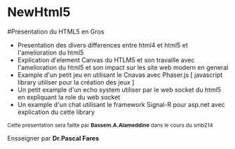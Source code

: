 # NewHtml5

#Presentation du HTML5 en Gros 
<ul>
  <li>Presentation des divers differences entre html4 et html5 et l'amelioration du html5 </li>
  <li>Explication d'element Canvas du HTLM5 et son travaille avec l'amelioration du html5 et son impact sur les site web modern en general</li>
  <li>Example d'un petit jeu en utilisant le Cnavas avec Phaser.js [ javascript library utiliser pour la création des jeux ]</li>
  <li>Un petit example d'un echo system utiliser par le web socket du html5 en expliquant la role du web socket</li>
  <li> Un example d'un chat utilisant le framework Signal-R pour asp.net avec explication du cette library  </li>
</ul>

<span style="font-size:12px">Cette presentation sera faitte par <b>Bassem.A.Alameddine</b> dans le cours du smb214</span>

Ensseigner par <b>Dr.Pascal Fares</b>
